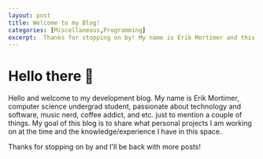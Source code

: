 ```yaml
---
layout: post
title: Welcome to my Blog!
categories: [Miscellaneous,Programming]
excerpt:  Thanks for stopping on by! My name is Erik Mortimer and this is my development blog.
---
```


# Hello there :wave:
Hello and welcome to my development blog. My name is Erik Mortimer, computer science undergrad student, passionate about technology and software, music nerd, coffee addict, and etc. just to mention a couple of things. My goal of this blog is to share what personal projects I am working on at the time and the knowledge/experience I have in this space. 

Thanks for stopping on by and I'll be back with more posts!
